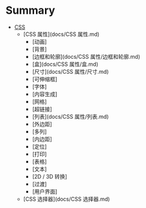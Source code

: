 # Summary

* [CSS](README.md)
    * [CSS 属性](docs/CSS 属性.md)
        * [动画]
        * [背景]
        * [边框和轮廓](docs/CSS 属性/边框和轮廓.md)
        * [盒](docs/CSS 属性/盒.md)
        * [尺寸](docs/CSS 属性/尺寸.md)
        * [可伸缩框]
        * [字体]
        * [内容生成]
        * [网格]
        * [超链接]
        * [列表](docs/CSS 属性/列表.md)
        * [外边距]
        * [多列]
        * [内边距]
        * [定位]
        * [打印]
        * [表格]
        * [文本]
        * [2D / 3D 转换]
        * [过渡]
        * [用户界面]
    * [CSS 选择器](docs/CSS 选择器.md)

